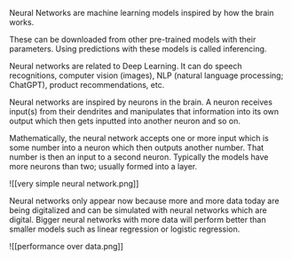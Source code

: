 Neural Networks are machine learning models inspired by how the brain works.

These can be downloaded from other pre-trained models with their parameters.
Using predictions with these models is called inferencing.

Neural networks are related to Deep Learning.
	It can do speech recognitions, computer vision (images), NLP (natural language processing; ChatGPT), product recommendations, etc.

Neural networks are inspired by neurons in the brain.
	A neuron receives input(s) from their dendrites and manipulates that information into its own output which then gets inputted into another neuron and so on.

Mathematically, the neural network accepts one or more input which is some number into a neuron which then outputs another number. That number is then an input to a second neuron.
	Typically the models have more neurons than two; usually formed into a layer.

![[very simple neural network.png]]

Neural networks only appear now because more and more data today are being digitalized and can be simulated with neural networks which are digital. Bigger neural networks with more data will perform better than smaller models such as linear regression or logistic regression.

![[performance over data.png]]